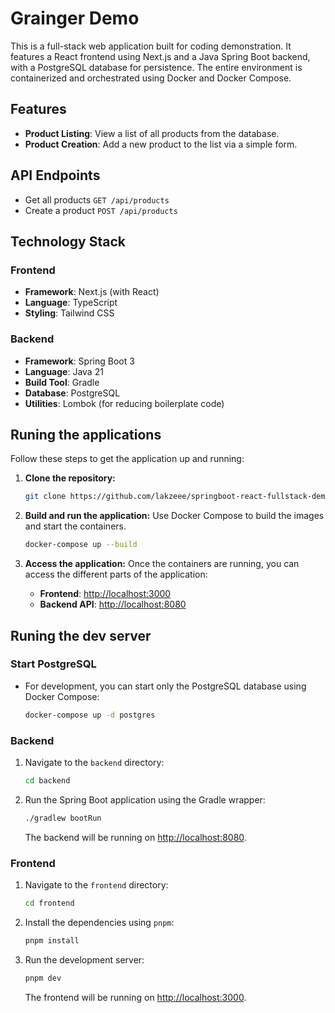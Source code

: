 # Grainger Demo

This is a full-stack web application built for coding demonstration. It features a React frontend using Next.js and a Java Spring Boot backend, with a PostgreSQL database for persistence. The entire environment is containerized and orchestrated using Docker and Docker Compose.

## Features

-   **Product Listing**: View a list of all products from the database.
-   **Product Creation**: Add a new product to the list via a simple form.

## API Endpoints

- Get all products `GET /api/products`
- Create a product `POST /api/products`

## Technology Stack

### Frontend
-   **Framework**: Next.js (with React)
-   **Language**: TypeScript
-   **Styling**: Tailwind CSS

### Backend
-   **Framework**: Spring Boot 3
-   **Language**: Java 21
-   **Build Tool**: Gradle
-   **Database**: PostgreSQL
-   **Utilities**: Lombok (for reducing boilerplate code)

## Runing the applications

Follow these steps to get the application up and running:

1.  **Clone the repository:**
    ```bash
    git clone https://github.com/lakzeee/springboot-react-fullstack-demo.git
    ```

2.  **Build and run the application:**
    Use Docker Compose to build the images and start the containers.
    ```bash
    docker-compose up --build
    ```
    
3.  **Access the application:**
    Once the containers are running, you can access the different parts of the application:
    -   **Frontend**: [http://localhost:3000](http://localhost:3000)
    -   **Backend API**: [http://localhost:8080](http://localhost:8080)


## Runing the dev server

### Start PostgreSQL

- For development, you can start only the PostgreSQL database using Docker Compose:
    ```bash
    docker-compose up -d postgres
    ```

### Backend

1.  Navigate to the `backend` directory:
    ```bash
    cd backend
    ```
2.  Run the Spring Boot application using the Gradle wrapper:
    ```bash
    ./gradlew bootRun
    ```
    The backend will be running on [http://localhost:8080](http://localhost:8080).

### Frontend

1.  Navigate to the `frontend` directory:
    ```bash
    cd frontend
    ```
2.  Install the dependencies using `pnpm`:
    ```bash
    pnpm install
    ```
3.  Run the development server:
    ```bash
    pnpm dev
    ```
    The frontend will be running on [http://localhost:3000](http://localhost:3000).